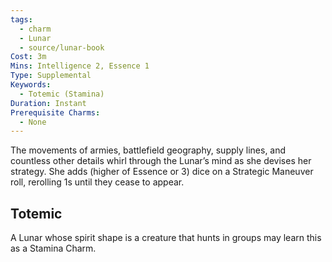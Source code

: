 ```yaml
---
tags:
  - charm
  - Lunar
  - source/lunar-book
Cost: 3m
Mins: Intelligence 2, Essence 1
Type: Supplemental
Keywords:
  - Totemic (Stamina)
Duration: Instant
Prerequisite Charms:
  - None
---
```

The movements of armies, battlefield geography, supply lines, and countless other details whirl through the Lunar’s mind as she devises her strategy. She adds (higher of Essence or 3) dice on a Strategic Maneuver roll, rerolling 1s until they cease to appear. 
## Totemic 

A Lunar whose spirit shape is a creature that hunts in groups may learn this as a Stamina Charm.